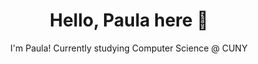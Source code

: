<h1 align="center">Hello, Paula here 👋 </h1>

<p align="center">
 I'm Paula! Currently studying Computer Science @ CUNY 
</p>







